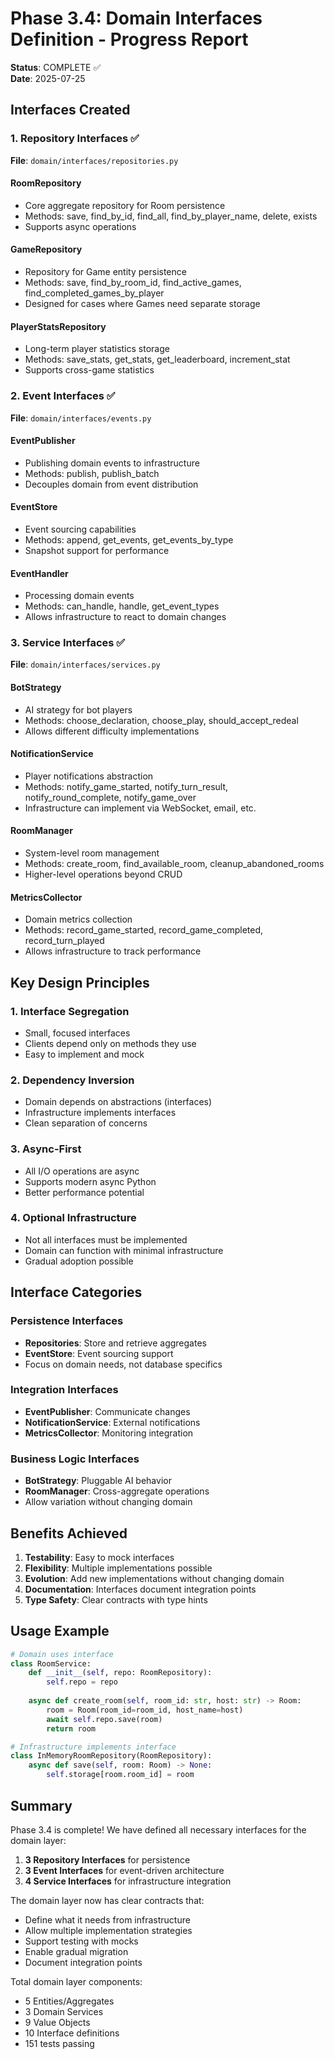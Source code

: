# Phase 3.4: Domain Interfaces Definition - Progress Report

**Status**: COMPLETE ✅  
**Date**: 2025-07-25  

## Interfaces Created

### 1. Repository Interfaces ✅
**File**: `domain/interfaces/repositories.py`

#### RoomRepository
- Core aggregate repository for Room persistence
- Methods: save, find_by_id, find_all, find_by_player_name, delete, exists
- Supports async operations

#### GameRepository  
- Repository for Game entity persistence
- Methods: save, find_by_room_id, find_active_games, find_completed_games_by_player
- Designed for cases where Games need separate storage

#### PlayerStatsRepository
- Long-term player statistics storage
- Methods: save_stats, get_stats, get_leaderboard, increment_stat
- Supports cross-game statistics

### 2. Event Interfaces ✅
**File**: `domain/interfaces/events.py`

#### EventPublisher
- Publishing domain events to infrastructure
- Methods: publish, publish_batch
- Decouples domain from event distribution

#### EventStore
- Event sourcing capabilities
- Methods: append, get_events, get_events_by_type
- Snapshot support for performance

#### EventHandler
- Processing domain events
- Methods: can_handle, handle, get_event_types
- Allows infrastructure to react to domain changes

### 3. Service Interfaces ✅
**File**: `domain/interfaces/services.py`

#### BotStrategy
- AI strategy for bot players
- Methods: choose_declaration, choose_play, should_accept_redeal
- Allows different difficulty implementations

#### NotificationService
- Player notifications abstraction
- Methods: notify_game_started, notify_turn_result, notify_round_complete, notify_game_over
- Infrastructure can implement via WebSocket, email, etc.

#### RoomManager
- System-level room management
- Methods: create_room, find_available_room, cleanup_abandoned_rooms
- Higher-level operations beyond CRUD

#### MetricsCollector
- Domain metrics collection
- Methods: record_game_started, record_game_completed, record_turn_played
- Allows infrastructure to track performance

## Key Design Principles

### 1. Interface Segregation
- Small, focused interfaces
- Clients depend only on methods they use
- Easy to implement and mock

### 2. Dependency Inversion
- Domain depends on abstractions (interfaces)
- Infrastructure implements interfaces
- Clean separation of concerns

### 3. Async-First
- All I/O operations are async
- Supports modern async Python
- Better performance potential

### 4. Optional Infrastructure
- Not all interfaces must be implemented
- Domain can function with minimal infrastructure
- Gradual adoption possible

## Interface Categories

### Persistence Interfaces
- **Repositories**: Store and retrieve aggregates
- **EventStore**: Event sourcing support
- Focus on domain needs, not database specifics

### Integration Interfaces  
- **EventPublisher**: Communicate changes
- **NotificationService**: External notifications
- **MetricsCollector**: Monitoring integration

### Business Logic Interfaces
- **BotStrategy**: Pluggable AI behavior
- **RoomManager**: Cross-aggregate operations
- Allow variation without changing domain

## Benefits Achieved

1. **Testability**: Easy to mock interfaces
2. **Flexibility**: Multiple implementations possible
3. **Evolution**: Add new implementations without changing domain
4. **Documentation**: Interfaces document integration points
5. **Type Safety**: Clear contracts with type hints

## Usage Example

```python
# Domain uses interface
class RoomService:
    def __init__(self, repo: RoomRepository):
        self.repo = repo
    
    async def create_room(self, room_id: str, host: str) -> Room:
        room = Room(room_id=room_id, host_name=host)
        await self.repo.save(room)
        return room

# Infrastructure implements interface
class InMemoryRoomRepository(RoomRepository):
    async def save(self, room: Room) -> None:
        self.storage[room.room_id] = room
```

## Summary

Phase 3.4 is complete! We have defined all necessary interfaces for the domain layer:

1. **3 Repository Interfaces** for persistence
2. **3 Event Interfaces** for event-driven architecture  
3. **4 Service Interfaces** for infrastructure integration

The domain layer now has clear contracts that:
- Define what it needs from infrastructure
- Allow multiple implementation strategies
- Support testing with mocks
- Enable gradual migration
- Document integration points

Total domain layer components:
- 5 Entities/Aggregates
- 3 Domain Services
- 9 Value Objects
- 10 Interface definitions
- 151 tests passing